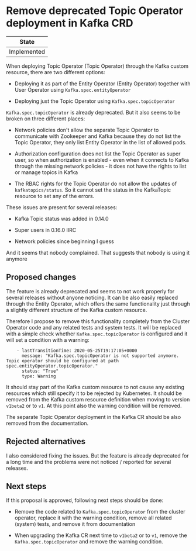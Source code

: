 # Remove deprecated Topic Operator deployment in Kafka CRD

| State       |
|-------------|
| Implemented |

When deploying Topic Operator (Topic Operator) through the Kafka custom resource, there are two different options:

* Deploying it as part of the Entity Operator (Entity Operator) together with User Operator using `Kafka.spec.entityOperator`

* Deploying just the Topic Operator using `Kafka.spec.topicOperator`

`Kafka.spec.topicOperator` is already deprecated.
But it also seems to be broken on three different places:

* Network policies don't allow the separate Topic Operator to communicate with Zookeeper and Kafka because they do not list the Topic Operator, they only list Entity Operator in the list of allowed pods.

* Authorization configuration does not list the Topic Operator as super user, so when authorization is enabled - even when it connects to Kafka through the missing network policies - it does not have the rights to list or manage topics in Kafka

* The RBAC rights for the Topic Operator do not allow the updates of `kafkatopics/status`. So it cannot set the status in the KafkaTopic resource to set any of the errors.

These issues are present for several releases:

* Kafka Topic status was added in 0.14.0

* Super users in 0.16.0 IIRC

* Network policies since beginning I guess

And it seems that nobody complained.
That suggests that nobody is using it anymore

## Proposed changes

The feature is already deprecated and seems to not work properly for several releases without anyone noticing.
It can be also easily replaced through the Entity Operator, which offers the same functionality just through a slightly different structure of the Kafka custom resource.

Therefore I propose to remove this functionality completely from the Cluster Operator code and any related tests and system tests.
It will be replaced with a simple check whether `Kafka.spec.topicOperator` is configured and it will set a condition with a warning:

```
    - lastTransitionTime: 2020-05-25T19:17:05+0000
      message: "Kafka.spec.topicOperator is not supported anymore. Topic operator should be configured at path spec.entityOperator.topicOperator."
      status: "True"
      type: Warning
```

It should stay part of the Kafka custom resource to not cause any existing resources which still specify it to be rejected by Kubernetes.
It should be removed from the Kafka custom resource definition when moving to version `v1beta2` or to `v1`.
At this point also the warning condition will be removed.

The separate Topic Operator deployment in the Kafka CR should be also removed from the documentation.

## Rejected alternatives

I also considered fixing the issues.
But the feature is already deprecated for a long time and the problems were not noticed / reported for several releases.

## Next steps

If this proposal is approved, following next steps should be done:

* Remove the code related to `Kafka.spec.topicOperator` from the cluster operator, replace it with the warning condition, remove all related (system) tests, and remove it from documentation

* When upgrading the Kafka CR next time to `v1beta2` or to `v1`, remove the `Kafka.spec.topicOperator` and remove the warning condition.

